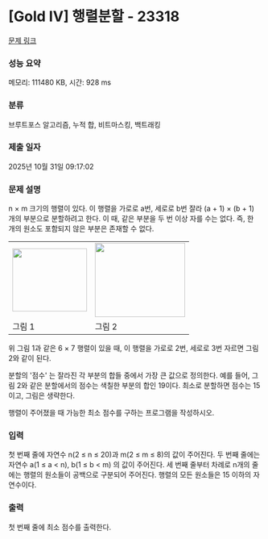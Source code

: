 # [Gold IV] 행렬분할 - 23318 

[문제 링크](https://www.acmicpc.net/problem/23318) 

### 성능 요약

메모리: 111480 KB, 시간: 928 ms

### 분류

브루트포스 알고리즘, 누적 합, 비트마스킹, 백트래킹

### 제출 일자

2025년 10월 31일 09:17:02

### 문제 설명

<p>n × m 크기의 행렬이 있다. 이 행렬을 가로로 a번, 세로로 b번 잘라 (a + 1) × (b + 1) 개의 부분으로 분할하려고 한다. 이 때, 같은 부분을 두 번 이상 자를 수는 없다. 즉, 한 개의 원소도 포함되지 않은 부분은 존재할 수 없다.</p>

<table class="table table-bordered td-center td-middle">
	<tbody>
		<tr>
			<td><img alt="" src="https://upload.acmicpc.net/730b5edd-6913-472b-bec5-d92069cc8db5/-/preview/" style="width: 148px; height: 125px;"></td>
			<td><img alt="" src="https://upload.acmicpc.net/6d2492a4-a468-4f04-9e11-2a39c3366a6c/-/preview/" style="width: 179px; height: 147px;"></td>
		</tr>
		<tr>
			<td>그림 1</td>
			<td>그림 2</td>
		</tr>
	</tbody>
</table>

<p>위 그림 1과 같은 6 × 7 행렬이 있을 때, 이 행렬을 가로로 2번, 세로로 3번 자르면 그림 2와 같이 된다.</p>

<p>분할의 '점수' 는 잘라진 각 부분의 합들 중에서 가장 큰 값으로 정의한다. 예를 들어, 그림 2와 같은 분할에서의 점수는 색칠한 부분의 합인 19이다. 최소로 분할하면 점수는 15이고, 그림은 생략한다.</p>

<p>행렬이 주어졌을 때 가능한 최소 점수를 구하는 프로그램을 작성하시오.</p>

### 입력 

 <p>첫 번째 줄에 자연수 n(2 ≤ n ≤ 20)과 m(2 ≤ m ≤ 8)의 값이 주어진다. 두 번째 줄에는 자연수 a(1 ≤ a < n), b(1 ≤ b < m) 의 값이 주어진다. 세 번째 줄부터 차례로 n개의 줄에는 행렬의 원소들이 공백으로 구분되어 주어진다. 행렬의 모든 원소들은 15 이하의 자연수이다. </p>

### 출력 

 <p>첫 번째 줄에 최소 점수를 출력한다.</p>


